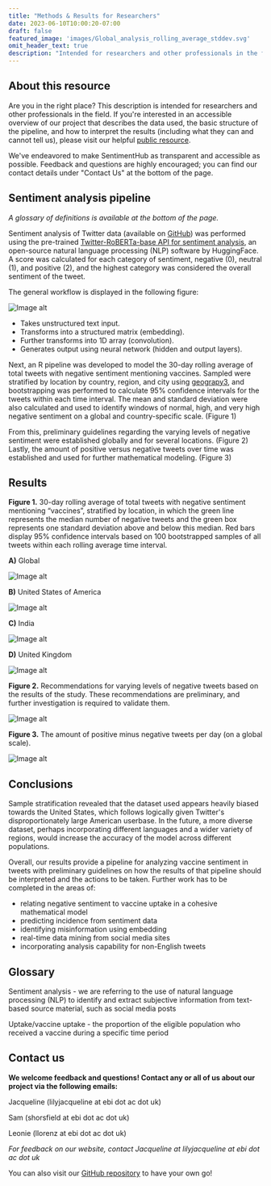 ```yaml
---
title: "Methods & Results for Researchers"
date: 2023-06-10T10:00:20-07:00
draft: false
featured_image: 'images/Global_analysis_rolling_average_stddev.svg'
omit_header_text: true
description: "Intended for researchers and other professionals in the field, this guide provides an in-depth description of our methods and conclusions, and our proposed guidelines."
---
```

## About this resource

Are you in the right place? This description is intended for researchers and other professionals in the field. If you're interested in an accessible overview of our project that describes the data used, the basic structure of the pipeline, and how to interpret the results (including what they can and cannot tell us), please visit our helpful [public resource](https://qtoussaint.github.io/posts/overview/).

We've endeavored to make SentimentHub as transparent and accessible as possible. Feedback and questions are highly encouraged; you can find our contact details under "Contact Us" at the bottom of the page.

## Sentiment analysis pipeline

*A glossary of definitions is available at the bottom of the page.*

Sentiment analysis of Twitter data (available on [GitHub](https://github.com/WellcomeIdeathon2023/infectious_disease_challenges/blob/8146e6fad620986a7b6d54b3560ba8a1271a29dd/sentiment/datasets/vax_tweets.csv)) was performed using the pre-trained [Twitter-RoBERTa-base API for sentiment analysis](https://huggingface.co/cardiffnlp/twitter-roberta-base-sentiment-latest), an open-source natural language processing (NLP) software by HuggingFace. A score was calculated for each category of sentiment, negative (0), neutral (1), and positive (2), and the highest category was considered the overall sentiment of the tweet. 

The general workflow is displayed in the following figure:

![Image alt](images/nlpfigure.png)

- Takes unstructured text input.
- Transforms into a structured matrix (embedding).
- Further transforms into 1D array (convolution).
- Generates output using neural network (hidden and output layers).

Next, an R pipeline was developed to model the 30-day rolling average of total tweets with negative sentiment mentioning vaccines. Sampled were stratified by location by country, region, and city using [geograpy3](https://pypi.org/project/geograpy3/), and bootstrapping was performed to calculate 95% confidence intervals for the tweets within each time interval. The mean and standard deviation were also calculated and used to identify windows of normal, high, and very high negative sentiment on a global and country-specific scale. (Figure 1)

From this, preliminary guidelines regarding the varying levels of negative sentiment were established globally and for several locations. (Figure 2) Lastly, the amount of positive versus negative tweets over time was established and used for further mathematical modeling. (Figure 3)

## Results

**Figure 1.**  30-day rolling average of total tweets with negative sentiment mentioning “vaccines”, stratified by location, in which the green line represents the median number of negative tweets and the green box represents one standard deviation above and below this median. Red bars display 95% confidence intervals based on 100 bootstrapped samples of all tweets within each rolling average time interval.

**A)**  Global

![Image alt](images/Global_analysis_rolling_average_stddev.svg)

**B)**  United States of America

![Image alt](images/US_analysis_rolling_average_stddev.svg)

**C)**  India

![Image alt](images/India_analysis_rolling_average_stddev.svg)

**D)**  United Kingdom

![Image alt](images/UK_analysis_rolling_average_stddev.svg)

**Figure 2.**  Recommendations for varying levels of negative tweets based on the results of the study. These recommendations are preliminary, and further investigation is required to validate them.

![Image alt](images/threat.png)

**Figure 3.**  The amount of positive minus negative tweets per day (on a global scale).

![Image alt](images/Global_analysis_30day_pos_v_neg.svg)

## Conclusions

Sample stratification revealed that the dataset used appears heavily biased towards the United States, which follows logically given Twitter's disproportionately large American userbase. In the future, a more diverse dataset, perhaps incorporating different languages and a wider variety of regions, would increase the accuracy of the model across different populations.

Overall, our results provide a pipeline for analyzing vaccine sentiment in tweets with preliminary guidelines on how the results of that pipeline should be interpreted and the actions to be taken. Further work has to be completed in the areas of:

- relating negative sentiment to vaccine uptake in a cohesive mathematical model
- predicting incidence from sentiment data
- identifying misinformation using embedding
- real-time data mining from social media sites
- incorporating analysis capability for non-English tweets

## Glossary

Sentiment analysis - we are referring to the use of natural language processing (NLP) to identify and extract subjective information from text-based source material, such as social media posts

Uptake/vaccine uptake - the proportion of the eligible population who received a vaccine during a specific time period 

## Contact us

**We welcome feedback and questions! Contact any or all of us about our project via the following emails:**

Jacqueline (lilyjacqueline at ebi dot ac dot uk)

Sam (shorsfield at ebi dot ac dot uk)

Leonie (llorenz at ebi dot ac dot uk)

*For feedback on our website, contact Jacqueline at lilyjacqueline at ebi dot ac dot uk*

You can also visit our [GitHub repository](https://github.com/WellcomeIdeathon2023/Excellent_Biological_Investigators) to have your own go!
